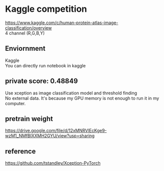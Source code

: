 # Kaggle competition<br>
https://www.kaggle.com/c/human-protein-atlas-image-classification/overview<br>
4 channel (R,G,B,Y)<br>
## Enviornment
Kaggle<br>
You can directly run notebook in kaggle<br>
## private score: 0.48849<br>
Use xception as image classification model and threshold finding<br>
No external data. It's because my GPU memory is not enough to run it in my computer.
<br>

## pretrain weight<br>
https://drive.google.com/file/d/12xMNRVlEcKge9-wzM1_NMfBIXXMH2GYU/view?usp=sharing<br>
## reference<br>
https://github.com/tstandley/Xception-PyTorch
